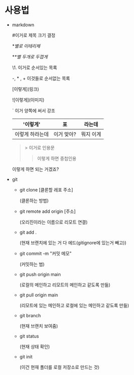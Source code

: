 # 사용법 

- markdown

  #이거로 제목 크기 결정

  **별로 이테리체* 

  **\**별 두개로 두껍게** 

  \1.  이거로 순서있는 목록

  \-, \* , \+ 이것들로  순서없는 목록

  \[이렇게](링크)

  \![이렇게]\(이미지)

  ` 이거 양쪽에 써서 강조

  | '이렇게'        | 표         | 라는데    |
  | --------------- | ---------- | --------- |
  | 이렇게 하라는데 | 이거 맞아? | 뭐지 이게 |
  
  > \> 이거로 인용문
  >
  > > 이렇게 하면 중첩인용
  
  
  
  이렇게 하면 되는 거겠죠?
  
  

- git 
  - git clone [클론할 레포 주소]
  
    (클론하는 방법)
  
  - git remote add origin [주소]
  
    (오리진이라는 이름으로 리모트 연결)
  
  - git add .
  
    (현재 브랜치에 있는 거 다 에드(gitignore에 있는거 빼고))
  
  - git commit -m "커밋 메모"
  
    (커밋하는 범)
  
  - git push origin main
  
    (로컬의 메인하고 리모트의 메인하고 같도록 만듦)
  
  - git pull origin main
  
    (리모트에 있는 메인하고 로컬에 있는 메인하고 같도록 만듦)
  
  - git branch
  
    (현재 브랜치 보여줌)
  
  - git status
  
    (현재 상태 확인)
  
  - git init 
  
    (이건 현재 폴더를 로컬 저장소로 만드는 것)

